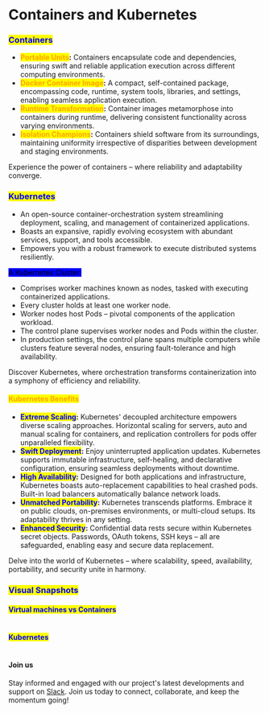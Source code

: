 # Containers and Kubernetes

### <mark style="color:blue;">**Containers**</mark>&#x20;

* <mark style="color:orange;">**Portable Units**</mark>**:** Containers encapsulate code and dependencies, ensuring swift and reliable application execution across different computing environments.
* <mark style="color:orange;">**Docker Container Image**</mark>**:** A compact, self-contained package, encompassing code, runtime, system tools, libraries, and settings, enabling seamless application execution.
* <mark style="color:orange;">**Runtime Transformation**</mark>**:** Container images metamorphose into containers during runtime, delivering consistent functionality across varying environments.
* <mark style="color:orange;">**Isolation Champions**</mark>**:** Containers shield software from its surroundings, maintaining uniformity irrespective of disparities between development and staging environments.

Experience the power of containers – where reliability and adaptability converge.

### <mark style="color:blue;">**Kubernetes**</mark>&#x20;

* An open-source container-orchestration system streamlining deployment, scaling, and management of containerized applications.
* Boasts an expansive, rapidly evolving ecosystem with abundant services, support, and tools accessible.
* Empowers you with a robust framework to execute distributed systems resiliently.

<mark style="background-color:blue;">A Kubernetes Cluster:</mark>

* Comprises worker machines known as nodes, tasked with executing containerized applications.
* Every cluster holds at least one worker node.
* Worker nodes host Pods – pivotal components of the application workload.
* The control plane supervises worker nodes and Pods within the cluster.
* In production settings, the control plane spans multiple computers while clusters feature several nodes, ensuring fault-tolerance and high availability.

Discover Kubernetes, where orchestration transforms containerization into a symphony of efficiency and reliability.

#### <mark style="color:orange;">**Kubernetes Benefits**</mark>&#x20;

* <mark style="color:blue;">**Extreme Scaling**</mark>**:** Kubernetes' decoupled architecture empowers diverse scaling approaches. Horizontal scaling for servers, auto and manual scaling for containers, and replication controllers for pods offer unparalleled flexibility.
* <mark style="color:blue;">**Swift Deployment**</mark>**:** Enjoy uninterrupted application updates. Kubernetes supports immutable infrastructure, self-healing, and declarative configuration, ensuring seamless deployments without downtime.
* <mark style="color:blue;">**High Availability**</mark>**:** Designed for both applications and infrastructure, Kubernetes boasts auto-replacement capabilities to heal crashed pods. Built-in load balancers automatically balance network loads.
* <mark style="color:blue;">**Unmatched Portability**</mark>**:** Kubernetes transcends platforms. Embrace it on public clouds, on-premises environments, or multi-cloud setups. Its adaptability thrives in any setting.
* <mark style="color:blue;">**Enhanced Security**</mark>**:** Confidential data rests secure within Kubernetes secret objects. Passwords, OAuth tokens, SSH keys – all are safeguarded, enabling easy and secure data replacement.

Delve into the world of Kubernetes – where scalability, speed, availability, portability, and security unite in harmony.



### <mark style="color:blue;">Visual Snapshots</mark>

#### <mark style="color:blue;">**Virtual machines vs Containers**</mark>&#x20;

<figure><img src="../../.gitbook/assets/container.png" alt=""><figcaption></figcaption></figure>

#### <mark style="color:blue;">Kubernetes</mark>

<figure><img src="../../.gitbook/assets/kubernetes.png" alt=""><figcaption></figcaption></figure>

#### Join us

Stay informed and engaged with our project's latest developments and support on [Slack](https://app.slack.com/client/T04QS32JX6E/C04QKEWE146). Join us today to connect, collaborate, and keep the momentum going!&#x20;
